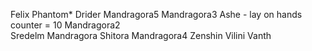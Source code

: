 Felix
Phantom*
Drider
Mandragora5
Mandragora3
Ashe - lay on hands counter = 10
Mandragora2  
Sredelm Mandragora
Shitora
Mandragora4
Zenshin
Vilini
Vanth

